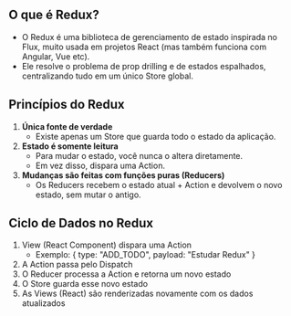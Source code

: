 ## O que é Redux?
- O Redux é uma biblioteca de gerenciamento de estado inspirada no Flux, muito usada em projetos React (mas também funciona com Angular, Vue etc).
- Ele resolve o problema de prop drilling e de estados espalhados, centralizando tudo em um único Store global.

## Princípios do Redux
1. **Única fonte de verdade**
    - Existe apenas um Store que guarda todo o estado da aplicação.
2. **Estado é somente leitura**
    - Para mudar o estado, você nunca o altera diretamente.
    - Em vez disso, dispara uma Action.
3. **Mudanças são feitas com funções puras (Reducers)**
    - Os Reducers recebem o estado atual + Action e devolvem o novo estado, sem mutar o antigo.

## Ciclo de Dados no Redux
1. View (React Component) dispara uma Action
    - Exemplo: { type: "ADD_TODO", payload: "Estudar Redux" }
2. A Action passa pelo Dispatch
3. O Reducer processa a Action e retorna um novo estado
4. O Store guarda esse novo estado
5. As Views (React) são renderizadas novamente com os dados atualizados